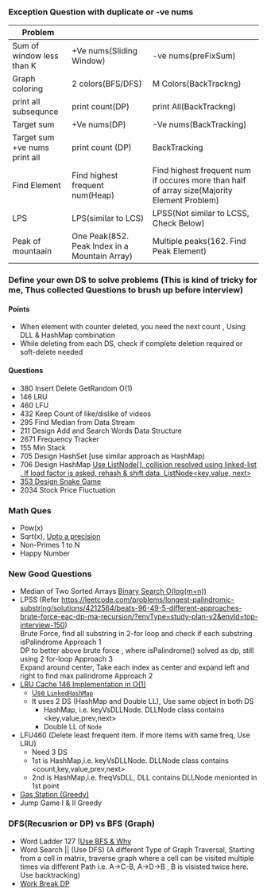 ### Exception Question with duplicate or -ve nums

| Problem |         |                                                                       |
|-------------------------------|---------------------------------|---------------------------------------------------------------------------------------------|
| Sum of window less than K     | +Ve nums(Sliding Window)        | -ve nums(preFixSum)                                                                         |
| Graph coloring                | 2 colors(BFS/DFS)               | M Colors(BackTrackng)                                                                       |
| print all subsequnce          | print count(DP)                 | print All(BackTrackng)                                                                      |
| Target sum                    | +Ve nums(DP)                    | -Ve nums(BackTracking)                                                                                |
| Target sum +ve nums print all | print count (DP)                | BackTracking                                                                                |
| Find Element                  | Find highest frequent num(Heap) | Find highest frequent num if occures more than half of array size(Majority Element Problem) |
| LPS                           | LPS(similar to LCS)             | LPSS(Not similar to LCSS, Check Below)                                                      |
| Peak of mountaain             | One Peak(852. Peak Index in a Mountain Array)             | Multiple peaks(162. Find Peak Element)  |

### Define your own DS to solve problems (This is kind of tricky for me, Thus collected Questions to brush up before interview)
#### Points
-    When element with counter deleted, you need the next count , Using DLL & HashMap combination
-    While deleting from each DS, check if complete deletion required or soft-delete needed


#### Questions
- 	380 Insert Delete GetRandom O(1)
- 	146 LRU
- 	460 LFU
-   432 Keep Count of like/dislike of videos
-   295 Find Median from Data Stream
-   211 Design Add and Search Words Data Structure
-   2671 Frequency Tracker
-   155 Min Stack
-   705 Design HashSet [use similar approach as HashMap)
-   706 Design HashMap [Use ListNode[], collision resolved using linked-list , If load factor is asked, rehash & shift data. ListNode<key,value, next>](https://leetcode.com/problems/design-hashmap/solutions/152746/java-solution/)
-   [353 Design Snake Game](https://algo.monster/liteproblems/353)
-   2034 Stock Price Fluctuation 

### Math Ques
- Pow(x)
- Sqrt(x), [Upto a precision](https://www.geeksforgeeks.org/find-square-root-number-upto-given-precision-using-binary-search/)
- Non-Primes 1 to N
- Happy Number

### New Good Questions
- Median of Two Sorted Arrays 		[Binary Search O(log(m+n))](https://leetcode.com/problems/median-of-two-sorted-arrays/solutions/2496/concise-java-solution-based-on-binary-search/?envType=study-plan-v2&envId=top-interview-150)
- LPSS (Refer https://leetcode.com/problems/longest-palindromic-substring/solutions/4212564/beats-96-49-5-different-approaches-brute-force-eac-dp-ma-recursion/?envType=study-plan-v2&envId=top-interview-150)<br/>
  Brute Force, find all substring in 2-for loop and check if each substring isPalindrome Approach 1<br/>
  DP to better above brute force , where isPalindrome() solved as dp, still using 2 for-loop Approach 3<br/>
  Expand around center, Take each index as center and expand left and right to find max palindrome Approach 2<br/>
- [LRU Cache 146 Implementation in O(1)](./Leetcode/src/main/java/com/p2/random/topinterviewques/LRUCache.java)
  - [Use `LinkedHashMap`](https://medium.com/@greekykhs/how-linkedhashmap-works-internally-in-java-409846a4f08)
  - It uses 2 DS (HashMap and Double LL), Use same object in both DS
    - HashMap, i.e. keyVsDLLNode. DLLNode class contains <key,value,prev,next>
    - Double LL of `Node`   
- LFU460 (Delete least frequent item. If more items with same freq, Use LRU) 
  - Need 3 DS
  - 1st is HashMap,i.e. keyVsDLLNode. DLLNode class contains <count,key,value,prev,next>
  - 2nd is HashMap,i.e. freqVsDLL, DLL contains DLLNode menionted in 1st point  
- [Gas Station (Greedy)](https://leetcode.com/problems/gas-station/?envType=study-plan-v2&envId=top-interview-150)
- Jump Game I & II Greedy
  
### DFS(Recusrion or DP) vs BFS (Graph)
- Word Ladder 127 ([Use BFS & Why](https://github.com/pintub/dataStructure-algo/blob/master/Graph.md#crossed_swordscheat-sheettips)
- Word Search || (Use DFS) (A different Type of Graph Traversal, Starting from a cell in matrix, traverse graph where a cell can be visited multiple times via different Path i.e. A->C-B, A->D->B , B is visisted twice here. Use backtracking)
- [Work Break DP](https://leetcode.com/problems/word-break/description/)
